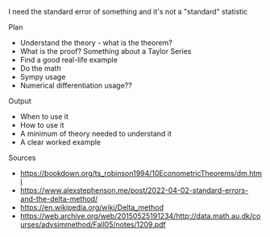 I need the standard error of something and it's not a "standard" statistic

Plan
* Understand the theory - what is the theorem?
* What is the proof? Something about a Taylor Series
* Find a good real-life example
* Do the math
* Sympy usage
* Numerical differentiation usage??

Output
* When to use it
* How to use it
* A minimum of theory needed to understand it
* A clear worked example

Sources
* https://bookdown.org/ts_robinson1994/10EconometricTheorems/dm.html
* https://www.alexstephenson.me/post/2022-04-02-standard-errors-and-the-delta-method/
* https://en.wikipedia.org/wiki/Delta_method
* https://web.archive.org/web/20150525191234/http://data.math.au.dk/courses/advsimmethod/Fall05/notes/1209.pdf 